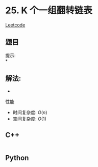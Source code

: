 # 25. K 个一组翻转链表
[Leetcode](https://leetcode.cn/problems/reverse-nodes-in-k-group/)

## 题目


提示:  
* 

## 解法:  
* 

性能
* 时间复杂度: $O(n)$  
* 空间复杂度: $O(1)$


## C++
```

```

## Python
```

```

